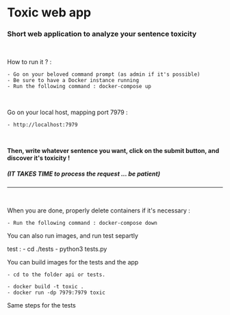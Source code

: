 # Toxic web app


### Short web application to analyze your sentence toxicity

<br>

How to run it ? :

    - Go on your beloved command prompt (as admin if it's possible)
    - Be sure to have a Docker instance running
    - Run the following command : docker-compose up

<br>

Go on your local host, mapping port 7979 :

    - http://localhost:7979

<br>

**Then, write whatever sentence you want, click on the submit button, and discover it's toxicity !**

##### (IT TAKES TIME to process the request ... be patient)

____________________________________________________________

<br>

When you are done, properly delete containers if it's necessary :
    
    - Run the following command : docker-compose down

You can also run images, and run test separtly

test :  - cd ./tests
        - python3 tests.py
        
You can build images for the tests and the app

    - cd to the folder api or tests.

    - docker build -t toxic .
    - docker run -dp 7979:7979 toxic

Same steps for the tests

